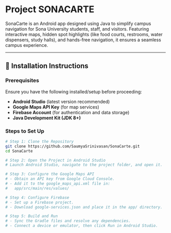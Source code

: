 # Project SONACARTE
SonaCarte is an Android app designed using Java to simplify campus navigation for Sona University students, staff, and visitors. Featuring interactive maps, hidden spot highlights (like food courts, restrooms, water dispensers, study halls), and hands-free navigation, it ensures a seamless campus experience.

---

## 🚀 Installation Instructions

### Prerequisites
Ensure you have the following installed/setup before proceeding:
- **Android Studio** (latest version recommended)
- **Google Maps API Key** (for map services)
- **Firebase Account** (for authentication and data storage)
- **Java Development Kit (JDK 8+)**

### Steps to Set Up
```bash
# Step 1: Clone the Repository
git clone https://github.com/SaumyaSrinivasan/SonaCarte.git
cd SonaCarte

# Step 2: Open the Project in Android Studio
# Launch Android Studio, navigate to the project folder, and open it.

# Step 3: Configure the Google Maps API
# - Obtain an API key from Google Cloud Console.
# - Add it to the google_maps_api.xml file in:
#   app/src/main/res/values/

# Step 4: Configure Firebase
# - Set up a Firebase project.
# - Download google-services.json and place it in the app/ directory.

# Step 5: Build and Run
# - Sync the Gradle files and resolve any dependencies.
# - Connect a device or emulator, then click Run in Android Studio.
